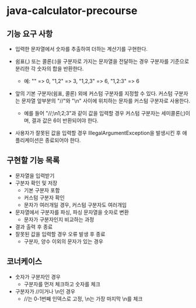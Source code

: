 # java-calculator-precourse

## 기능 요구 사항
- 입력한 문자열에서 숫자를 추출하여 더하는 계산기를 구현한다.

- 쉼표(,) 또는 콜론(:)을 구분자로 가지는 문자열을 전달하는 경우 구분자를 기준으로 분리한 각 숫자의 합을 반환한다.
    - 예: "" => 0, "1,2" => 3, "1,2,3" => 6, "1,2:3" => 6
- 앞의 기본 구분자(쉼표, 콜론) 외에 커스텀 구분자를 지정할 수 있다. 커스텀 구분자는 문자열 앞부분의 "//"와 "\n" 사이에 위치하는 문자를 커스텀 구분자로 사용한다.
    - 예를 들어 "//;\n1;2;3"과 같이 값을 입력할 경우 커스텀 구분자는 세미콜론(;)이며, 결과 값은 6이 반환되어야 한다.
- 사용자가 잘못된 값을 입력할 경우 IllegalArgumentException을 발생시킨 후 애플리케이션은 종료되어야 한다.

## 구현할 기능 목록
- 문자열을 입력받기
- 구분자 확인 및 저장
    - 기본 구분자 포함
    - 커스텀 구분자 확인
    - 문자가 여러개일 경우, 커스텀 구분자도 여러개임
- 문자열에서 구분자를 파싱, 파싱 문자열을 숫자로 변환
   - 문자가 구분자인지 비교하는 과정
- 결과 출력 후 종료
- 잘못된 값을 입력할 경우 오류 발생 후 종료
    - 구분자, 양수 이외의 문자가 있는 경우

## 코너케이스
- 숫자가 구분자인 경우
    - 구분자를 먼저 체크하고 숫자를 체크
- 구분자가 //이거나 \n인 경우
    - //는 0-1번째 인덱스로 고정, \n는 가장 마지막 \n를 체크
